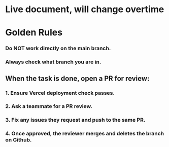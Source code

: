# Live document, will change overtime

# Golden Rules

### Do NOT work directly on the main branch.

### Always check what branch you are in.

## When the task is done, open a PR for review:

### 1. Ensure Vercel deployment check passes.

### 2. Ask a teammate for a PR review.

### 3. Fix any issues they request and push to the same PR.

### 4. Once approved, the reviewer merges and deletes the branch on Github.
